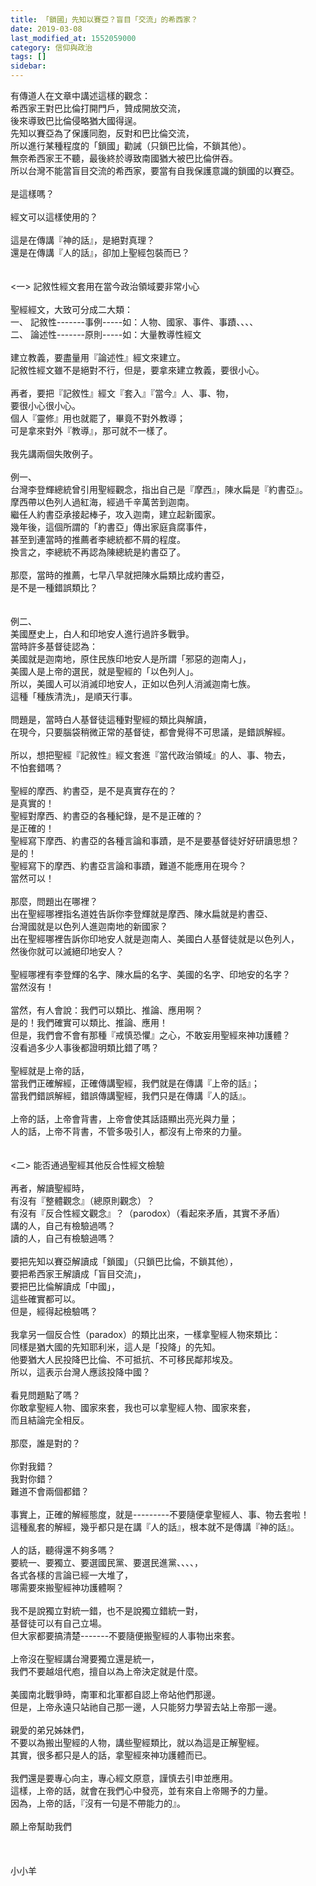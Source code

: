 ```yaml
---
title: 「鎖國」先知以賽亞？盲目「交流」的希西家？
date: 2019-03-08
last_modified_at: 1552059000
category: 信仰與政治
tags: []
sidebar: 
---
```


<div>有傳道人在文章中講述這樣的觀念：</div>
<div>希西家王對巴比倫打開門戶，贊成開放交流，</div>
<div>後來導致巴比倫侵略猶大國得逞。</div>
<div>先知以賽亞為了保護同胞，反對和巴比倫交流，</div>
<div>所以進行某種程度的「鎖國」勸誡（只鎖巴比倫，不鎖其他）。</div>
<div>無奈希西家王不聽，最後終於導致南國猶大被巴比倫併吞。</div>
<div>所以台灣不能當盲目交流的希西家，要當有自我保護意識的鎖國的以賽亞。</div>
<div> </div>
<div>是這樣嗎？</div>
<div> </div>
<div>經文可以這樣使用的？</div>
<div> </div>
<div>這是在傳講『神的話』，是絕對真理？</div>
<div>還是在傳講『人的話』，卻加上聖經包裝而已？</div>
<div> </div>
<div> </div>
<div>&lt;一&gt; 記敘性經文套用在當今政治領域要非常小心</div>
<div> </div>
<div>聖經經文，大致可分成二大類：</div>
<div>一、<span style="white-space:pre"> </span>記敘性-------事例-----如：人物、國家、事件、事蹟、、、、</div>
<div>二、<span style="white-space:pre"> </span>論述性-------原則-----如：大量教導性經文</div>
<div> </div>
<div>建立教義，要盡量用『論述性』經文來建立。</div>
<div>記敘性經文雖不是絕對不行，但是，要拿來建立教義，要很小心。</div>
<div> </div>
<div>再者，要把『記敘性』經文『套入』『當今』人、事、物，</div>
<div>要很小心很小心。</div>
<div>個人『靈修』用也就罷了，畢竟不對外教導；</div>
<div>可是拿來對外『教導』，那可就不一樣了。</div>
<div> </div>
<div>我先講兩個失敗例子。</div>
<div> </div>
<div>例一、</div>
<div>台灣李登輝總統曾引用聖經觀念，指出自己是『摩西』，陳水扁是『約書亞』。</div>
<div>摩西帶以色列人過紅海，經過千辛萬苦到迦南。</div>
<div>繼任人約書亞承接起棒子，攻入迦南，建立起新國家。</div>
<div>幾年後，這個所謂的「約書亞」傳出家庭貪腐事件，</div>
<div>甚至到連當時的推薦者李總統都不屑的程度。</div>
<div>換言之，李總統不再認為陳總統是約書亞了。</div>
<div> </div>
<div>那麼，當時的推薦，七早八早就把陳水扁類比成約書亞，</div>
<div>是不是一種錯誤類比？</div>
<div> </div>
<div> </div>
<div>例二、</div>
<div>美國歷史上，白人和印地安人進行過許多戰爭。</div>
<div>當時許多基督徒認為：</div>
<div>美國就是迦南地，原住民族印地安人是所謂「邪惡的迦南人」，</div>
<div>美國人是上帝的選民，就是聖經的「以色列人」。</div>
<div>所以，美國人可以消滅印地安人，正如以色列人消滅迦南七族。</div>
<div>這種「種族清洗」，是順天行事。</div>
<div> </div>
<div>問題是，當時白人基督徒這種對聖經的類比與解讀，</div>
<div>在現今，只要腦袋稍微正常的基督徒，都會覺得不可思議，是錯誤解經。</div>
<div> </div>
<div>所以，想把聖經『記敘性』經文套進『當代政治領域』的人、事、物去，</div>
<div>不怕套錯嗎？</div>
<div> </div>
<div>聖經的摩西、約書亞，是不是真實存在的？</div>
<div>是真實的！</div>
<div>聖經對摩西、約書亞的各種紀錄，是不是正確的？</div>
<div>是正確的！</div>
<div>聖經寫下摩西、約書亞的各種言論和事蹟，是不是要基督徒好好研讀思想？</div>
<div>是的！</div>
<div>聖經寫下的摩西、約書亞言論和事蹟，難道不能應用在現今？</div>
<div>當然可以！</div>
<div> </div>
<div>那麼，問題出在哪裡？</div>
<div>出在聖經哪裡指名道姓告訴你李登輝就是摩西、陳水扁就是約書亞、</div>
<div>台灣國就是以色列人進迦南地的新國家？</div>
<div>出在聖經哪裡告訴你印地安人就是迦南人、美國白人基督徒就是以色列人，</div>
<div>然後你就可以滅絕印地安人？</div>
<div> </div>
<div>聖經哪裡有李登輝的名字、陳水扁的名字、美國的名字、印地安的名字？</div>
<div>當然沒有！</div>
<div> </div>
<div>當然，有人會說：我們可以類比、推論、應用啊？</div>
<div>是的！我們確實可以類比、推論、應用！</div>
<div>但是，我們會不會有那種『戒慎恐懼』之心，不敢妄用聖經來神功護體？</div>
<div>沒看過多少人事後都證明類比錯了嗎？</div>
<div> </div>
<div>聖經就是上帝的話，</div>
<div>當我們正確解經，正確傳講聖經，我們就是在傳講『上帝的話』；</div>
<div>當我們錯誤解經，錯誤傳講聖經，我們只是在傳講『人的話』。</div>
<div> </div>
<div>上帝的話，上帝會背書，上帝會使其話語顯出亮光與力量；</div>
<div>人的話，上帝不背書，不管多吸引人，都沒有上帝來的力量。</div>
<div> </div>
<div> </div>
<div>&lt;二&gt; 能否通過聖經其他反合性經文檢驗</div>
<div> </div>
<div>再者，解讀聖經時，</div>
<div>有沒有『整體觀念』（總原則觀念）？</div>
<div>有沒有『反合性經文觀念』？（parodox）（看起來矛盾，其實不矛盾）</div>
<div>講的人，自己有檢驗過嗎？</div>
<div>讀的人，自己有檢驗過嗎？</div>
<div> </div>
<div>要把先知以賽亞解讀成「鎖國」（只鎖巴比倫，不鎖其他），</div>
<div>要把希西家王解讀成「盲目交流」，</div>
<div>要把巴比倫解讀成「中國」，</div>
<div>這些確實都可以。</div>
<div>但是，經得起檢驗嗎？</div>
<div> </div>
<div>我拿另一個反合性（paradox）的類比出來，一樣拿聖經人物來類比：</div>
<div>同樣是猶大國的先知耶利米，這人是「投降」的先知。</div>
<div>他要猶大人民投降巴比倫、不可抵抗、不可移民鄰邦埃及。</div>
<div>所以，這表示台灣人應該投降中國？</div>
<div> </div>
<div>看見問題點了嗎？</div>
<div>你敢拿聖經人物、國家來套，我也可以拿聖經人物、國家來套，</div>
<div>而且結論完全相反。</div>
<div> </div>
<div>那麼，誰是對的？</div>
<div> </div>
<div>你對我錯？</div>
<div>我對你錯？</div>
<div>難道不會兩個都錯？</div>
<div> </div>
<div>事實上，正確的解經態度，就是---------不要隨便拿聖經人、事、物去套啦！</div>
<div>這種亂套的解經，幾乎都只是在講『人的話』，根本就不是傳講『神的話』。</div>
<div> </div>
<div>人的話，聽得還不夠多嗎？</div>
<div>要統一、要獨立、要選國民黨、要選民進黨、、、、，</div>
<div>各式各樣的言論已經一大堆了，</div>
<div>哪需要來搬聖經神功護體啊？</div>
<div> </div>
<div>我不是說獨立對統一錯，也不是說獨立錯統一對，</div>
<div>基督徒可以有自己立場。</div>
<div>但大家都要搞清楚-------不要隨便搬聖經的人事物出來套。</div>
<div> </div>
<div>上帝沒在聖經講台灣要獨立還是統一，</div>
<div>我們不要越俎代庖，擅自以為上帝決定就是什麼。</div>
<div> </div>
<div>美國南北戰爭時，南軍和北軍都自認上帝站他們那邊。</div>
<div>但是，上帝永遠只站祂自己那一邊，人只能努力學習去站上帝那一邊。</div>
<div> </div>
<div>親愛的弟兄姊妹們，</div>
<div>不要以為搬出聖經的人物，講些聖經類比，就以為這是正解聖經。</div>
<div>其實，很多都只是人的話，拿聖經來神功護體而已。</div>
<div> </div>
<div>我們還是要專心向主，專心經文原意，謹慎去引申並應用。</div>
<div>這樣，上帝的話，就會在我們心中發亮，並有來自上帝賜予的力量。</div>
<div>因為，上帝的話，『沒有一句是不帶能力的』。</div>
<div> </div>
<div>願上帝幫助我們</div>
<div> </div>
<div> </div>
<div> </div>
<div>小小羊</div>
